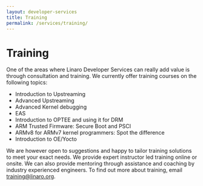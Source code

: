 ```yaml
---
layout: developer-services
title: Training
permalink: /services/training/
---
```

# Training

One of the areas where Linaro Developer Services can really add value is through consultation and training. We currently offer training courses on the following topics:

- Introduction to Upstreaming
- Advanced Upstreaming
- Advanced Kernel debugging
- EAS
- Introduction to OPTEE and using it for DRM
- ARM Trusted Firmware: Secure Boot and PSCI
- ARMv8 for ARMv7 kernel programmers: Spot the difference
- Introduction to OE/Yocto
 
We are however open to suggestions and happy to tailor training solutions to meet your exact needs. We provide expert instructor led training  online or onsite. We can also provide mentoring through assistance and coaching by industry experienced engineers. To find out more about training, email training@linaro.org.